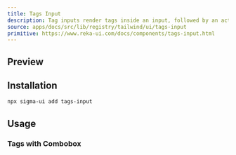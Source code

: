 ```yaml
---
title: Tags Input
description: Tag inputs render tags inside an input, followed by an actual text input.
source: apps/docs/src/lib/registry/tailwind/ui/tags-input
primitive: https://www.reka-ui.com/docs/components/tags-input.html
---
```


## Preview

<ComponentPreview name="TagsInput" />

## Installation

```bash
npx sigma-ui add tags-input
```

## Usage

### Tags with Combobox

<ComponentPreview name="TagsInputCombobox" />

